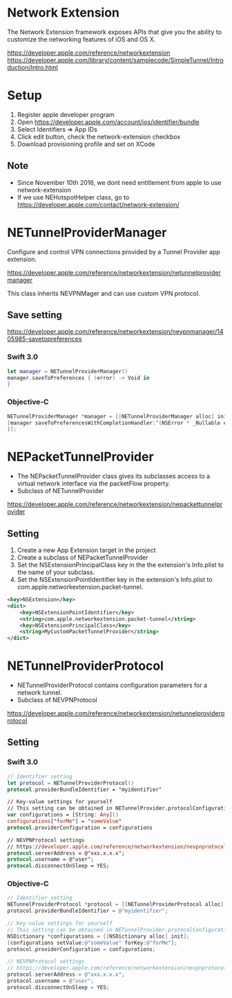 # Network Extension

The Network Extension framework exposes APIs that give you the ability to customize the networking features of iOS and OS X.

https://developer.apple.com/reference/networkextension
https://developer.apple.com/library/content/samplecode/SimpleTunnel/Introduction/Intro.html

# Setup

1. Register apple developer program
2. Open https://developer.apple.com/account/ios/identifier/bundle
3. Select Identifiers => App IDs
4. Click edit button, check the network-extension checkbox
5. Download provisioning profile and set on XCode

## Note

* Since November 10th 2016, we dont need entitlement from apple to use network-extension
* If we use NEHotspotHelper class, go to https://developer.apple.com/contact/network-extension/

# NETunnelProviderManager

Configure and control VPN connections provided by a Tunnel Provider app extension.

https://developer.apple.com/reference/networkextension/netunnelprovidermanager

This class inherits NEVPNMager and can use custom VPN protocol.

## Save setting

https://developer.apple.com/reference/networkextension/nevpnmanager/1405985-savetopreferences

### Swift 3.0

```swift
let manager = NETunnelProviderManager()
manager.saveToPreferences { (error) -> Void in
}
```

### Objective-C

```objective-c
NETunnelProviderManager *manager = [[NETunnelProviderManager alloc] init];
[manager saveToPreferencesWithCompletionHandler:^(NSError * _Nullable error) {
}];
```

# NEPacketTunnelProvider

* The NEPacketTunnelProvider class gives its subclasses access to a virtual network interface via the packetFlow property.
* Subclass of NETunnelProvider

https://developer.apple.com/reference/networkextension/nepackettunnelprovider

## Setting

1. Create a new App Extension target in the project
2. Create a subclass of NEPacketTunnelProvider
3. Set the NSExtensionPrincipalClass key in the the extension's Info.plist to the name of your subclass.
4. Set the NSExtensionPointIdentifier key in the extension's Info.plist to com.apple.networkextension.packet-tunnel.

```xml
<key>NSExtension</key>
<dict>
    <key>NSExtensionPointIdentifier</key>
    <string>com.apple.networkextension.packet-tunnel</string>
    <key>NSExtensionPrincipalClass</key>
    <string>MyCustomPacketTunnelProvider</string>
</dict>
```

# NETunnelProviderProtocol

* NETunnelProviderProtocol contains configuration parameters for a network tunnel.
* Subclass of NEVPNProtocol

https://developer.apple.com/reference/networkextension/netunnelproviderprotocol

## Setting

### Swift 3.0

```swift
// Identifier setting
let protocol = NETunnelProviderProtocol()
protocol.providerBundleIdentifier = "myidentifier"

// Key-value settings for yourself
// This setting can be obtained in NETunnelProvider.protocolConfiguration.providerConfiguration
var configurations = [String: Any]()
configurations["forMe"] = "someValue"
protocol.providerConfiguration = configurations

// NEVPNProtocol settings
// https://developer.apple.com/reference/networkextension/nevpnprotocol?language=objc
protocol.serverAddress = @"xxx.x.x.x";
protocol.username = @"user";
protocol.disconnectOnSleep = YES;
```

### Objective-C

```objective-c
// Identifier setting
NETunnelProviderProtocol *protocol = [[NETunnelProviderProtocol alloc] init];
protocol.providerBundleIdentifier = @"myidentifier";

// Key-value settings for yourself
// This setting can be obtained in NETunnelProvider.protocolConfiguration.providerConfiguration
NSDictionary *configurations = [[NSDictionary alloc] init];
[configurations setValue:@"someValue" forKey:@"forMe"];
protocol.providerConfiguration = configurations;

// NEVPNProtocol settings
// https://developer.apple.com/reference/networkextension/nevpnprotocol?language=objc
protocol.serverAddress = @"xxx.x.x.x";
protocol.username = @"user";
protocol.disconnectOnSleep = YES;
```
